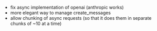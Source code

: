 - fix async implementation of openai (anthropic works)
- more elegant way to manage create_messages
- allow chunking of async requests (so that it does them in separate chunks of ~10 at a time)
